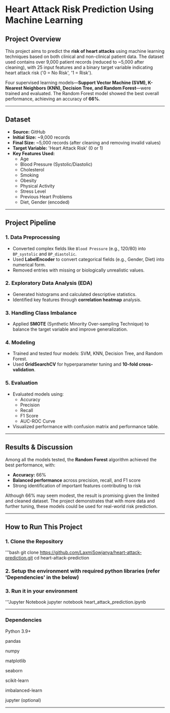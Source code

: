 # Heart Attack Risk Prediction Using Machine Learning

## Project Overview

This project aims to predict the **risk of heart attacks** using machine learning techniques based on both clinical and non-clinical patient data. 
The dataset used contains over 9,000 patient records (reduced to ~5,000 after cleaning), with 25 input features and a binary target variable indicating heart attack risk ('0 = No Risk', '1 = Risk').

Four supervised learning models—**Support Vector Machine (SVM), K-Nearest Neighbors (KNN), Decision Tree, and Random Forest**—were trained and evaluated. The Random Forest model showed the best overall performance, achieving an accuracy of **66%**.

---

## Dataset

- **Source:** GitHub
- **Initial Size:** ~9,000 records
- **Final Size:** ~5,000 records (after cleaning and removing invalid values)
- **Target Variable:** 'Heart Attack Risk' (0 or 1)
- **Key Features Used:**
  - Age
  - Blood Pressure (Systolic/Diastolic)
  - Cholesterol
  - Smoking
  - Obesity
  - Physical Activity
  - Stress Level
  - Previous Heart Problems
  - Diet, Gender (encoded)

---

## Project Pipeline

### 1. Data Preprocessing
- Converted complex fields like `Blood Pressure` (e.g., 120/80) into `BP_systolic` and `BP_diastolic`.
- Used **LabelEncoder** to convert categorical fields (e.g., Gender, Diet) into numerical form.
- Removed entries with missing or biologically unrealistic values.

### 2. Exploratory Data Analysis (EDA)
- Generated histograms and calculated descriptive statistics.
- Identified key features through **correlation heatmap** analysis.

### 3. Handling Class Imbalance
- Applied **SMOTE** (Synthetic Minority Over-sampling Technique) to balance the target variable and improve generalization.

### 4. Modeling
- Trained and tested four models: SVM, KNN, Decision Tree, and Random Forest.
- Used **GridSearchCV** for hyperparameter tuning and **10-fold cross-validation**.

### 5. Evaluation
- Evaluated models using:
  - Accuracy
  - Precision
  - Recall
  - F1 Score
  - AUC-ROC Curve
- Visualized performance with confusion matrix and performance table.

---

## Results & Discussion

Among all the models tested, the **Random Forest** algorithm achieved the best performance, with:
- **Accuracy:** 66%
- **Balanced performance** across precision, recall, and F1 score
- Strong identification of important features contributing to risk

Although 66% may seem modest, the result is promising given the limited and cleaned dataset. The project demonstrates that with more data and further tuning, these models could be used for real-world risk prediction.

---

## How to Run This Project

### 1. Clone the Repository
'''bash
git clone https://github.com/LaxmiSowjanya/heart-attack-prediction.git
cd heart-attack-prediction

### 2. Setup the environment with required python libraries (refer 'Dependencies' in the below)

### 3. Run it in your environment 
'''Jupyter Notebook
jupyter notebook heart_attack_prediction.ipynb

---


### Dependencies

Python 3.9+

pandas

numpy

matplotlib

seaborn

scikit-learn

imbalanced-learn

jupyter (optional)

---


